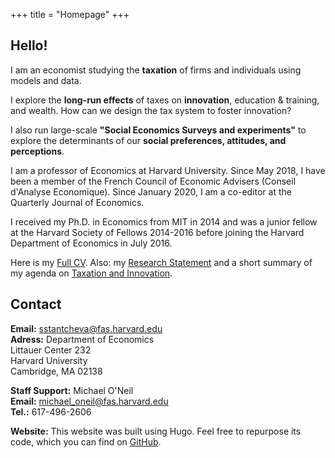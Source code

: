 +++
title = "Homepage"
+++

## Hello!

I am an economist studying the **taxation** of firms and individuals using models and data.

I explore the **long-run effects** of taxes on **innovation**, education & training, and wealth. How can we design the tax system to foster innovation?

I also run large-scale **"Social Economics Surveys and experiments"** to explore the determinants of our **social preferences, attitudes, and perceptions**.


I am a professor of Economics at Harvard University. 
Since May 2018, I have been a member of the French Council of Economic Advisers (Conseil d'Analyse Economique).  Since January 2020, I am a co-editor at the Quarterly Journal of Economics.

I received my Ph.D. in Economics from MIT in 2014 and was a junior fellow at the Harvard Society of Fellows 2014-2016 before joining the Harvard Department of Economics in July 2016.

Here is my [Full CV](https://scholar.harvard.edu/files/stantcheva/files/cv_sstantcheva_nov2019.pdf). Also: my [Research Statement](https://scholar.harvard.edu/files/stantcheva/files/stantcheva_research_statement_v1.pdf) and a short summary of my agenda on [Taxation and Innovation](https://www.nber.org/reporter/2018number3/stantcheva.html). 


## Contact

**Email:** [sstantcheva@fas.harvard.edu](sstantcheva@fas.harvard.edu)  
**Adress:** 
Department of Economics  
Littauer Center 232  
Harvard University  
Cambridge, MA  02138  

**Staff Support:** Michael O'Neil  
**Email:** [michael_oneil@fas.harvard.edu](michael_oneil@fas.harvard.edu)  
**Tel.:** 617-496-2606  


**Website:** This website was built using Hugo. Feel free to repurpose its code, which you can find on [GitHub](https://github.com/cschesch/stefanie-stantcheva).